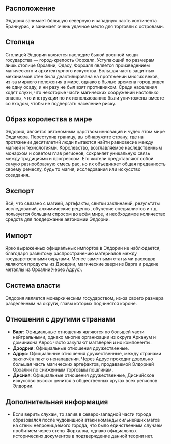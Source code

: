## Расположение
Элдория занимает бóльшую северную и западную часть континента Браннурис, и занимает очень удачное место для торговли с островами.   
## Столица    
Столицей Элдории является наследие былой военной мощи государства — город-крепость Форхалл. Уступающий по размерам лишь столице Орхалии, Одасу, Форхалл является произведением магического и архитектурного искусства. Большая часть защитных механизмов стен была деактивирована на протяжении многих веков, из-за мирного положения в мире, однако в былые времена город видел не одну осаду, и ни разу не был взят противником. Среди населения ходят слухи, что некоторые части магических сооружений настолько опасны, что инструкции по их использованию были уничтожены вместе со входом, чтобы не подвергать население риску.
## Образ королества в мире
Элдория, является автономным царством инноваций и чудес этом мире Элдимора. Переступив границу, вы обнаружите страну, где на протяжении десятилетий люди пытаются найти равновесие между магией и технологиями. Королевство, возглавляемое наследственным монархом и советом глав регионов, сохраняет уникальную связь между традициями и прогрессом. Его жители представляют собой самую разнообразную смесь рас, но их объединяет общая преданность своему ремеслу, будь то магия, исследования или искусство созидания.
## Экспорт
Всё, что связано с магией, артефакты, свитки заклинаний, результаты исследований, алхимические рецепты, обучение специалистов и т.д. пользуется большим спросом во всём мире, и необходимое количество средств для поддержание автономии Элдории.
## Импорт
Ярко выраженных официальных импортов в Элдории не наблюдается, благодаря развитому распространению материалов между государственными округами. Менее заметными статьями расходов являются продукты из Дэодрии, магические звери из Варга и редкие металлы из Орхалии(через Адрус).   
## Система власти
Элдория является монархическим государством, из-за своего размера разделённым на округи, главы которых подчинятся короне.  
## Отношения с другими странами
- **Варг**: Официальные отношения являются по большей части нейтральными, однако многие организации из округа Арканум и доминиона Аврос часто закупают магзверей и их компоненты.   
- **Дэодрия**: Официальные отношения дружественные.  
- **Адрус**: Официальные отношения дружественные, между странами заключён пакт о ненападении. Через Адрус проходит довольно большая часть магических артефактов, продаваемой Элдорией Орхалии по сниженным торговым пошлинам.  
- **Дисния**: Официальные отношения дружественные, Диснийское искусство высоко ценится в общественных кругах всех регионов Элдории.     
## Дополнительная информация

- Если верить слухам, то залив в северо-западной части города образовался после чудовищной атаки команды сильнейших магов на стены непроницаемого города, что было единственным случаем пробитием через стены Форхалла, однако официальных исторических документов в подтверждение данной теории нет. 
